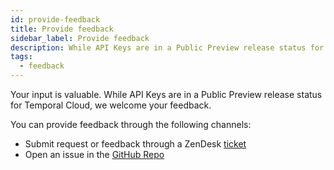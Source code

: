 ```yaml
---
id: provide-feedback
title: Provide feedback
sidebar_label: Provide feedback
description: While API Keys are in a Public Preview release status for Temporal Cloud, we welcome your feedback.
tags:
  - feedback
---
```


Your input is valuable.
While API Keys are in a Public Preview release status for Temporal Cloud, we welcome your feedback.

You can provide feedback through the following channels:

- Submit request or feedback through a ZenDesk [ticket](/cloud/support#support-ticket)
- Open an issue in the [GitHub Repo](https://github.com/temporalio/api-cloud)
